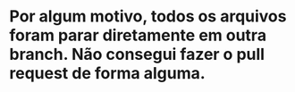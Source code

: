 # Por algum motivo, todos os arquivos foram parar diretamente em outra branch. Não consegui fazer o pull request de forma alguma.
